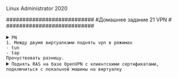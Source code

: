 Linux Administrator 2020

###########################
#Домашнее задание 21 VPN  #
###########################
         
         

<details>
<summary><code>PN
1. Между двумя виртуалками поднять vpn в режимах
- tun
- tap
Прочуствовать разницу.</code></summary>


client и server по умолчанию средствами ансибла, поднимаются в режиме "tap", на tun поменяю в ручную в dev

тут делал как по инструкции из pdf, автоматизировал через ansible, единсвтенное примечание:

ключ "static.key" сперва создал руками командой <code>openvpn --genkey --secret /etc/openvpn/static.key</code> , а потом я его перенес в ансибл и  он тянится из роли ансибла,из каталога /files


тестируем TAP

На сервере запустили <code>iperf3 -c 10.10.10.1 -t 40 -i 5</code>

```
[root@node01 work22_VPN]# vagrant ssh server
Last login: Thu Sep 17 08:36:30 2020 from 10.0.2.2
[vagrant@server ~]$ sudo -i
[root@server ~]# iperf3 -s &
[1] 28170
[root@server ~]# -----------------------------------------------------------
Server listening on 5201
-----------------------------------------------------------

На клиенте запускаем iperf3 -c 10.10.10.1 -t 40 -i 5 и ждем

```
[root@client ~]# iperf3 -c 10.10.10.1 -t 40 -i 5
Connecting to host 10.10.10.1, port 5201
[  4] local 10.10.10.2 port 43992 connected to 10.10.10.1 port 5201
[ ID] Interval           Transfer     Bandwidth       Retr  Cwnd
[  4]   0.00-5.01   sec  24.7 MBytes  41.3 Mbits/sec  229    164 KBytes       
[  4]   5.01-10.00  sec  27.8 MBytes  46.7 Mbits/sec   28    164 KBytes       
[  4]  10.00-15.01  sec  28.7 MBytes  48.1 Mbits/sec   61    148 KBytes       
[  4]  15.01-20.00  sec  26.8 MBytes  44.9 Mbits/sec   38    129 KBytes       
[  4]  20.00-25.00  sec  28.3 MBytes  47.4 Mbits/sec   25    135 KBytes       
[  4]  25.00-30.01  sec  27.8 MBytes  46.6 Mbits/sec   28    159 KBytes       
[  4]  30.01-35.00  sec  28.5 MBytes  47.9 Mbits/sec   23    139 KBytes       
[  4]  35.00-40.00  sec  27.4 MBytes  46.0 Mbits/sec   18    116 KBytes       
- - - - - - - - - - - - - - - - - - - - - - - - -
[ ID] Interval           Transfer     Bandwidth       Retr
[  4]   0.00-40.00  sec   220 MBytes  46.1 Mbits/sec  450             sender
[  4]   0.00-40.00  sec   219 MBytes  45.9 Mbits/sec                  receiver

iperf Done.
[root@client ~]# 


Вывод сервера

```
[root@server ~]# iperf3 -s &
[1] 28170
[root@server ~]# -----------------------------------------------------------
Server listening on 5201
-----------------------------------------------------------
Accepted connection from 10.10.10.2, port 43990
[  5] local 10.10.10.1 port 5201 connected to 10.10.10.2 port 43992
[ ID] Interval           Transfer     Bandwidth
[  5]   0.00-1.00   sec  3.94 MBytes  33.0 Mbits/sec                  
[  5]   1.00-2.00   sec  5.10 MBytes  42.8 Mbits/sec                  
[  5]   2.00-3.00   sec  3.84 MBytes  32.2 Mbits/sec                  
[  5]   3.00-4.01   sec  5.32 MBytes  44.3 Mbits/sec                  
[  5]   4.01-5.01   sec  5.26 MBytes  44.1 Mbits/sec                  
[  5]   5.01-6.00   sec  5.18 MBytes  43.6 Mbits/sec                  
[  5]   6.00-7.00   sec  5.85 MBytes  49.1 Mbits/sec                  
[  5]   7.00-8.01   sec  5.30 MBytes  44.4 Mbits/sec                  
[  5]   8.01-9.00   sec  5.85 MBytes  49.4 Mbits/sec                  
[  5]   9.00-10.00  sec  6.00 MBytes  50.1 Mbits/sec                  
[  5]  10.00-11.00  sec  5.95 MBytes  50.0 Mbits/sec                  
[  5]  11.00-12.00  sec  5.95 MBytes  50.1 Mbits/sec                  
[  5]  12.00-13.00  sec  5.88 MBytes  49.3 Mbits/sec                  
[  5]  13.00-14.00  sec  5.37 MBytes  44.9 Mbits/sec                  
[  5]  14.00-15.00  sec  5.33 MBytes  44.6 Mbits/sec                  
[  5]  15.00-16.00  sec  5.37 MBytes  45.1 Mbits/sec                  
[  5]  16.00-17.01  sec  5.93 MBytes  49.2 Mbits/sec                  
[  5]  17.01-18.01  sec  5.39 MBytes  45.5 Mbits/sec                  
[  5]  18.01-19.00  sec  5.25 MBytes  44.4 Mbits/sec                  
[  5]  19.00-20.01  sec  4.66 MBytes  38.9 Mbits/sec                  
[  5]  20.01-21.00  sec  5.83 MBytes  49.0 Mbits/sec                  
[  5]  21.00-22.00  sec  5.68 MBytes  47.8 Mbits/sec                  
[  5]  22.00-23.00  sec  5.48 MBytes  46.0 Mbits/sec                  
[  5]  23.00-24.00  sec  5.52 MBytes  46.4 Mbits/sec                  
[  5]  24.00-25.01  sec  5.88 MBytes  49.0 Mbits/sec                  
[  5]  25.01-26.01  sec  5.50 MBytes  46.0 Mbits/sec                  
[  5]  26.01-27.01  sec  5.34 MBytes  44.8 Mbits/sec                  
[  5]  27.01-28.00  sec  5.14 MBytes  43.4 Mbits/sec                  
[  5]  28.00-29.00  sec  5.63 MBytes  47.2 Mbits/sec                  
[  5]  29.00-30.01  sec  6.04 MBytes  50.6 Mbits/sec                  
[  5]  30.01-31.01  sec  5.78 MBytes  48.5 Mbits/sec                  
[  5]  31.01-32.00  sec  5.95 MBytes  50.2 Mbits/sec                  
[  5]  32.00-33.00  sec  5.77 MBytes  48.4 Mbits/sec                  
[  5]  33.00-34.00  sec  5.38 MBytes  45.1 Mbits/sec                  
[  5]  34.00-35.00  sec  5.61 MBytes  46.9 Mbits/sec                  
[  5]  35.00-36.00  sec  5.60 MBytes  47.2 Mbits/sec                  
[  5]  36.00-37.00  sec  5.77 MBytes  48.2 Mbits/sec                  
[  5]  37.00-38.01  sec  5.54 MBytes  46.2 Mbits/sec                  
[  5]  38.01-39.01  sec  5.19 MBytes  43.6 Mbits/sec                  
[  5]  39.01-40.00  sec  5.50 MBytes  46.5 Mbits/sec                  
[  5]  40.00-40.04  sec   115 KBytes  27.6 Mbits/sec                  
- - - - - - - - - - - - - - - - - - - - - - - - -
[ ID] Interval           Transfer     Bandwidth
[  5]   0.00-40.04  sec  0.00 Bytes  0.00 bits/sec                  sender
[  5]   0.00-40.04  sec   219 MBytes  45.9 Mbits/sec                  receiver
-----------------------------------------------------------
Server listening on 5201
-----------------------------------------------------------


```

Меняем на TUN  в конфигах server.conf и server.conf(клиент) рестартуем демонов

- systemctl restart openvpn-server@server - сервере

- systemctl restart openvpn-server@server - на клиенте


тесттируем TUN

На сервере

```
[vagrant@server ~]$ sudo -i
[root@server ~]# iperf3 -s &
[1] 1078
[root@server ~]# -----------------------------------------------------------
Server listening on 5201
-----------------------------------------------------------
Accepted connection from 10.10.10.2, port 43994
[  5] local 10.10.10.1 port 5201 connected to 10.10.10.2 port 43996
[ ID] Interval           Transfer     Bandwidth
[  5]   0.00-1.00   sec  4.69 MBytes  39.1 Mbits/sec                  
[  5]   1.00-2.00   sec  5.13 MBytes  43.1 Mbits/sec                  
[  5]   2.00-3.00   sec  4.48 MBytes  37.7 Mbits/sec                  
[  5]   3.00-4.00   sec  5.21 MBytes  43.7 Mbits/sec                  
[  5]   4.00-5.00   sec  5.77 MBytes  48.4 Mbits/sec                  
[  5]   5.00-6.01   sec  6.07 MBytes  50.3 Mbits/sec                  
[  5]   6.01-7.00   sec  5.37 MBytes  45.4 Mbits/sec                  
[  5]   7.00-8.00   sec  5.44 MBytes  45.7 Mbits/sec                  
[  5]   8.00-9.00   sec  5.41 MBytes  45.4 Mbits/sec                  
[  5]   9.00-10.01  sec  5.84 MBytes  48.9 Mbits/sec                  
[  5]  10.01-11.01  sec  5.76 MBytes  48.2 Mbits/sec                  
[  5]  11.01-12.01  sec  6.05 MBytes  50.9 Mbits/sec                  
[  5]  12.01-13.00  sec  5.77 MBytes  48.5 Mbits/sec                  
[  5]  13.00-14.00  sec  5.83 MBytes  49.0 Mbits/sec                  
[  5]  14.00-15.00  sec  5.87 MBytes  49.1 Mbits/sec                  
[  5]  15.00-16.00  sec  5.50 MBytes  46.1 Mbits/sec                  
[  5]  16.00-17.00  sec  4.96 MBytes  41.7 Mbits/sec                  
[  5]  17.00-18.01  sec  5.85 MBytes  48.9 Mbits/sec                  
[  5]  18.01-19.00  sec  5.55 MBytes  46.8 Mbits/sec                  
[  5]  19.00-20.00  sec  5.60 MBytes  46.9 Mbits/sec                  
[  5]  20.00-21.00  sec  5.34 MBytes  44.9 Mbits/sec                  
[  5]  21.00-22.00  sec  5.64 MBytes  47.2 Mbits/sec                  
[  5]  22.00-23.00  sec  5.18 MBytes  43.4 Mbits/sec                  
[  5]  23.00-24.01  sec  6.14 MBytes  51.3 Mbits/sec                  
[  5]  24.01-25.01  sec  5.52 MBytes  46.4 Mbits/sec                  
[  5]  25.01-26.01  sec  5.45 MBytes  45.7 Mbits/sec                  
[  5]  26.01-27.00  sec  5.43 MBytes  45.8 Mbits/sec                  
[  5]  27.00-28.00  sec  5.74 MBytes  48.1 Mbits/sec                  
[  5]  28.00-29.01  sec  5.23 MBytes  43.7 Mbits/sec                  
[  5]  29.01-30.01  sec  5.10 MBytes  42.7 Mbits/sec                  
[  5]  30.01-31.00  sec  5.84 MBytes  49.3 Mbits/sec                  
[  5]  31.00-32.00  sec  5.97 MBytes  50.2 Mbits/sec                  
[  5]  32.00-33.00  sec  5.49 MBytes  46.1 Mbits/sec                  
[  5]  33.00-34.00  sec  5.42 MBytes  45.3 Mbits/sec                  
[  5]  34.00-35.00  sec  5.69 MBytes  47.8 Mbits/sec                  
[  5]  35.00-36.00  sec  5.76 MBytes  48.4 Mbits/sec                  
[  5]  36.00-37.00  sec  5.59 MBytes  46.9 Mbits/sec                  
[  5]  37.00-38.00  sec  5.21 MBytes  43.6 Mbits/sec                  
[  5]  38.00-39.00  sec  5.04 MBytes  42.3 Mbits/sec                  
[  5]  39.00-40.00  sec  5.11 MBytes  42.9 Mbits/sec                  
[  5]  40.00-40.06  sec   283 KBytes  39.2 Mbits/sec                  
- - - - - - - - - - - - - - - - - - - - - - - - -
[ ID] Interval           Transfer     Bandwidth
[  5]   0.00-40.06  sec  0.00 Bytes  0.00 bits/sec                  sender
[  5]   0.00-40.06  sec   220 MBytes  46.1 Mbits/sec                  receiver
-----------------------------------------------------------
Server listening on 5201
-----------------------------------------------------------
```


На клиенте

```
[root@client server]# iperf3 -c 10.10.10.1 -t 40 -i 5
Connecting to host 10.10.10.1, port 5201
[  4] local 10.10.10.2 port 43996 connected to 10.10.10.1 port 5201
[ ID] Interval           Transfer     Bandwidth       Retr  Cwnd
[  4]   0.00-5.00   sec  26.2 MBytes  43.9 Mbits/sec  191    128 KBytes       
[  4]   5.00-10.01  sec  28.5 MBytes  47.8 Mbits/sec    9    155 KBytes       
[  4]  10.01-15.01  sec  29.2 MBytes  49.0 Mbits/sec   38    127 KBytes       
[  4]  15.01-20.00  sec  27.4 MBytes  45.9 Mbits/sec   15    158 KBytes       
[  4]  20.00-25.00  sec  27.9 MBytes  46.8 Mbits/sec   16    178 KBytes       
[  4]  25.00-30.00  sec  27.1 MBytes  45.5 Mbits/sec   64    149 KBytes       
[  4]  30.00-35.00  sec  28.2 MBytes  47.3 Mbits/sec   12    178 KBytes       
[  4]  35.00-40.01  sec  27.0 MBytes  45.2 Mbits/sec   61    140 KBytes       
- - - - - - - - - - - - - - - - - - - - - - - - -
[ ID] Interval           Transfer     Bandwidth       Retr
[  4]   0.00-40.01  sec   221 MBytes  46.4 Mbits/sec  406             sender
[  4]   0.00-40.01  sec   220 MBytes  46.2 Mbits/sec                  receiver

iperf Done.
[root@client server]# 

```






</details>


<details>
<summary><code>Поднять RAS на базе OpenVPN с клиентскими сертификатами, подключиться с локальной машины на виртуалку</code></summary>

Примечание: дополнительно создал еще одну вм и того всего получилось  (3 виртуалки )


```
server - из 1 задания

client - из 1 задания

openvpnsrv - для второго задания

```

Виртуалка openvpn-server будет вм на вагранте с ip: 192.168.10.30 (openvpnsrv)

Клиентом будет выступать моя жезека на CentOS7 с ip: 192.168.1.2 (node01)

OpenVPN сервер поднимается с помощью ансибла он установит необходимый софт и сгенерирует серверные и клиентские сертификаты.

Описание таска

```


```

Описание "server.conf" который будет находится на <code>/etc/openvpn/server/server.conf</code>

```
port 1194
proto tcp
dev tun
ca /etc/openvpn/server/3.0.7/pki/ca.crt
cert /etc/openvpn/server/3.0.7/pki/issued/server.crt
key /etc/openvpn/server/3.0.7/pki/private/server.key
dh /etc/openvpn/server/3.0.7/pki/dh.pem
server 10.10.10.0 255.255.255.0
route 10.10.11.0 255.255.255.0
ifconfig-pool-persist ipp.txt
client-to-client
client-config-dir /etc/openvpn/ccd
keepalive 10 120
comp-lzo
persist-key
persist-tun
status /var/log/openvpn-status.log
log /var/log/openvpn.log
verb 3


```
Важный момент, что бы клиент получил персональный ip, я в  /etc/openvpn/ccd создал файл "client"

файл с названием "client" должен быть аналогичен с названием клиентского сертификата, в данном случаем, он называется тоже "client"

```
ifconfig-push 10.10.11.8 255.255.255.0

```
Клиенту должно быть выдан ip из данного файла "10.10.11.8

Стартуем наш демон openvpn-server <code>systemctl start openvpn-server@server</code>


```
[root@openvpnsrv ccd]# systemctl status openvpn-server@server
● openvpn-server@server.service - OpenVPN service for server
   Loaded: loaded (/usr/lib/systemd/system/openvpn-server@.service; enabled; vendor preset: disabled)
   Active: active (running) since Thu 2020-09-17 07:31:14 UTC; 18min ago
     Docs: man:openvpn(8)
           https://community.openvpn.net/openvpn/wiki/Openvpn24ManPage
           https://community.openvpn.net/openvpn/wiki/HOWTO
 Main PID: 698 (openvpn)
   Status: "Initialization Sequence Completed"
   CGroup: /system.slice/system-openvpn\x2dserver.slice/openvpn-server@server.service
           └─698 /usr/sbin/openvpn --status /run/openvpn-server/status-server.log --status-version 2 --suppress-timestamps --config server.conf

Sep 17 07:31:12 openvpnsrv systemd[1]: Starting OpenVPN service for server...
Sep 17 07:31:14 openvpnsrv systemd[1]: Started OpenVPN service for server.
[root@openvpnsrv ccd]# 

```

Проверяем порт 1194

```
[root@openvpnsrv ccd]# netstat -ntlpa
Active Internet connections (servers and established)
Proto Recv-Q Send-Q Local Address           Foreign Address         State       PID/Program name    
tcp        0      0 0.0.0.0:1194            0.0.0.0:*               LISTEN      698/openvpn         
tcp        0      0 0.0.0.0:111             0.0.0.0:*               LISTEN      355/rpcbind         
tcp        0      0 0.0.0.0:22              0.0.0.0:*               LISTEN      693/sshd            
tcp        0      0 127.0.0.1:25            0.0.0.0:*               LISTEN      944/master          
tcp        0      0 10.0.2.15:22            10.0.2.2:41038          ESTABLISHED 2922/sshd: vagrant  
tcp6       0      0 :::111                  :::*                    LISTEN      355/rpcbind         
tcp6       0      0 :::22                   :::*                    LISTEN      693/sshd            
tcp6       0      0 ::1:25                  :::*                    LISTEN      944/master          
[root@openvpnsrv ccd]# 


```
Проверяем поднялся ли виртуальный интерфейс tun0

```

[root@openvpnsrv ccd]# ifconfig
eth0: flags=4163<UP,BROADCAST,RUNNING,MULTICAST>  mtu 1500
        inet 10.0.2.15  netmask 255.255.255.0  broadcast 10.0.2.255
        inet6 fe80::5054:ff:fe4d:77d3  prefixlen 64  scopeid 0x20<link>
        ether 52:54:00:4d:77:d3  txqueuelen 1000  (Ethernet)
        RX packets 1553  bytes 162256 (158.4 KiB)
        RX errors 0  dropped 0  overruns 0  frame 0
        TX packets 1176  bytes 172296 (168.2 KiB)
        TX errors 0  dropped 0 overruns 0  carrier 0  collisions 0

eth1: flags=4163<UP,BROADCAST,RUNNING,MULTICAST>  mtu 1500
        inet 192.168.10.30  netmask 255.255.255.0  broadcast 192.168.10.255
        inet6 fe80::a00:27ff:fe76:fe60  prefixlen 64  scopeid 0x20<link>
        ether 08:00:27:76:fe:60  txqueuelen 1000  (Ethernet)
        RX packets 0  bytes 0 (0.0 B)
        RX errors 0  dropped 0  overruns 0  frame 0
        TX packets 19  bytes 1462 (1.4 KiB)
        TX errors 0  dropped 0 overruns 0  carrier 0  collisions 0

lo: flags=73<UP,LOOPBACK,RUNNING>  mtu 65536
        inet 127.0.0.1  netmask 255.0.0.0
        inet6 ::1  prefixlen 128  scopeid 0x10<host>
        loop  txqueuelen 1000  (Local Loopback)
        RX packets 0  bytes 0 (0.0 B)
        RX errors 0  dropped 0  overruns 0  frame 0
        TX packets 0  bytes 0 (0.0 B)
        TX errors 0  dropped 0 overruns 0  carrier 0  collisions 0

tun0: flags=4305<UP,POINTOPOINT,RUNNING,NOARP,MULTICAST>  mtu 1500
        inet 10.10.10.1  netmask 255.255.255.255  destination 10.10.10.2
        inet6 fe80::67a9:5651:fb61:cdf7  prefixlen 64  scopeid 0x20<link>
        unspec 00-00-00-00-00-00-00-00-00-00-00-00-00-00-00-00  txqueuelen 100  (UNSPEC)
        RX packets 0  bytes 0 (0.0 B)
        RX errors 0  dropped 0  overruns 0  frame 0
        TX packets 3  bytes 144 (144.0 B)
        TX errors 0  dropped 0 overruns 0  carrier 0  collisions 0

[root@openvpnsrv ccd]# 

```

и роуты

```
[root@openvpnsrv ccd]# ip ro
default via 10.0.2.2 dev eth0 proto dhcp metric 100 
10.0.2.0/24 dev eth0 proto kernel scope link src 10.0.2.15 metric 100 
10.10.10.0/24 via 10.10.10.2 dev tun0 
10.10.10.2 dev tun0 proto kernel scope link src 10.10.10.1 
10.10.11.0/24 via 10.10.10.2 dev tun0 
192.168.10.0/24 dev eth1 proto kernel scope link src 192.168.10.30 metric 101 
[root@openvpnsrv ccd]# 



```
Далее на клиент (node01 - 192.168.1.2) я установил софт openvpn после чего перенес клиентские сертификаты

- ca.crt
- client.crt
- client.key
в каталог </code>/etc/openvpn/client</code>

и там же создал файл "client.conf"

```
dev tun
proto tcp
remote 192.168.10.30 1194
client
resolv-retry infinite
ca ./ca.crt
cert ./client.crt
key ./client.key
persist-key
persist-tun
comp-lzo
verb 3
status /var/log/openvpn-status.log
log /var/log/openvpn.log


```
Запускаем нашего демона <code>systemctl start openvpn-client@client</code>

```
[root@node01 client]# systemctl start openvpn-client@client
[root@node01 client]# systemctl status openvpn-client@client
● openvpn-client@client.service - OpenVPN tunnel for client
   Loaded: loaded (/usr/lib/systemd/system/openvpn-client@.service; disabled; vendor preset: disabled)
   Active: active (running) since Чт 2020-09-17 10:59:26 MSK; 2s ago
     Docs: man:openvpn(8)
           https://community.openvpn.net/openvpn/wiki/Openvpn24ManPage
           https://community.openvpn.net/openvpn/wiki/HOWTO
 Main PID: 5574 (openvpn)
   Status: "Pre-connection initialization successful"
   CGroup: /system.slice/system-openvpn\x2dclient.slice/openvpn-client@client.service
           └─5574 /usr/sbin/openvpn --suppress-timestamps --nobind --config client.conf

сен 17 10:59:26 node01 systemd[1]: Starting OpenVPN tunnel for client...
сен 17 10:59:26 node01 systemd[1]: Started OpenVPN tunnel for client.
[root@node01 client]# 


```
Смотрим  наличие поднятия интерйеса tun

```
[root@node01 client]# ifconfig
eno1: flags=4163<UP,BROADCAST,RUNNING,MULTICAST>  mtu 1500
        inet 192.168.1.2  netmask 255.255.255.0  broadcast 192.168.1.255
        inet6 fe80::2665:9360:4b44:2617  prefixlen 64  scopeid 0x20<link>
        ether 6c:4b:90:0a:29:3c  txqueuelen 1000  (Ethernet)
        RX packets 13801  bytes 2163382 (2.0 MiB)
        RX errors 0  dropped 0  overruns 0  frame 0
        TX packets 7842  bytes 1925610 (1.8 MiB)
        TX errors 0  dropped 0 overruns 0  carrier 0  collisions 0

lo: flags=73<UP,LOOPBACK,RUNNING>  mtu 65536
        inet 127.0.0.1  netmask 255.0.0.0
        inet6 ::1  prefixlen 128  scopeid 0x10<host>
        loop  txqueuelen 1000  (Local Loopback)
        RX packets 2357  bytes 296994 (290.0 KiB)
        RX errors 0  dropped 0  overruns 0  frame 0
        TX packets 2357  bytes 296994 (290.0 KiB)
        TX errors 0  dropped 0 overruns 0  carrier 0  collisions 0

tun0: flags=4305<UP,POINTOPOINT,RUNNING,NOARP,MULTICAST>  mtu 1500
        inet 10.10.11.8  netmask 255.255.255.255  destination 255.255.255.0
        inet6 fe80::8c89:db8b:fd0:fa7e  prefixlen 64  scopeid 0x20<link>
        unspec 00-00-00-00-00-00-00-00-00-00-00-00-00-00-00-00  txqueuelen 100  (UNSPEC)
        RX packets 0  bytes 0 (0.0 B)
        RX errors 0  dropped 0  overruns 0  frame 0
        TX packets 3  bytes 144 (144.0 B)
        TX errors 0  dropped 0 overruns 0  carrier 0  collisions 0

vboxnet6: flags=4163<UP,BROADCAST,RUNNING,MULTICAST>  mtu 1500
        inet 192.168.10.1  netmask 255.255.255.0  broadcast 192.168.10.255
        inet6 fe80::800:27ff:fe00:6  prefixlen 64  scopeid 0x20<link>
        ether 0a:00:27:00:00:06  txqueuelen 1000  (Ethernet)
        RX packets 0  bytes 0 (0.0 B)
        RX errors 0  dropped 0  overruns 0  frame 0
        TX packets 28  bytes 2160 (2.1 KiB)
        TX errors 0  dropped 0 overruns 0  carrier 0  collisions 0

wlp2s0: flags=4099<UP,BROADCAST,MULTICAST>  mtu 1500
        ether 06:42:4d:f5:90:ba  txqueuelen 1000  (Ethernet)
        RX packets 0  bytes 0 (0.0 B)
        RX errors 0  dropped 0  overruns 0  frame 0
        TX packets 0  bytes 0 (0.0 B)
        TX errors 0  dropped 0 overruns 0  carrier 0  collisions 0

[root@node01 client]# 



```
Видим что поучили на "10.10.11.8"

ну и роуты 

```
root@node01 client]# ip ro
default via 192.168.1.1 dev eno1 proto dhcp metric 100 
10.10.10.1 via 255.255.255.0 dev tun0 
192.168.1.0/24 dev eno1 proto kernel scope link src 192.168.1.2 metric 100 
192.168.10.0/24 dev vboxnet6 proto kernel scope link src 192.168.10.1 
255.255.255.0 dev tun0 proto kernel scope link src 10.10.11.8 
[root@node01 client]# 


```

Проверка порта 1194 на предмет "ESTABLISHED"

```
[root@node01 client]# netstat -ntlpa
Active Internet connections (servers and established)
Proto Recv-Q Send-Q Local Address           Foreign Address         State       PID/Program name    
tcp        0      0 127.0.0.1:2222          0.0.0.0:*               LISTEN      4146/VBoxHeadless   
tcp        0      0 0.0.0.0:22              0.0.0.0:*               LISTEN      1074/sshd           
tcp        0      0 127.0.0.1:25            0.0.0.0:*               LISTEN      1489/master         
tcp        0      0 192.168.1.2:22          185.9.84.50:59116       ESTABLISHED 4903/sshd: root@pts 
tcp        0      0 192.168.1.2:22          185.9.84.50:58931       ESTABLISHED 1612/sshd: root@pts 
tcp        0      0 127.0.0.1:2222          127.0.0.1:41038         ESTABLISHED 4146/VBoxHeadless   
tcp        0      0 192.168.10.1:45658      192.168.10.30:1194      ESTABLISHED 5574/openvpn        
tcp        0      0 127.0.0.1:41038         127.0.0.1:2222          ESTABLISHED 5135/ssh            
tcp        0    196 192.168.1.2:22          185.9.84.50:58977       ESTABLISHED 1683/sshd: root@pts 
tcp6       0      0 :::22                   :::*                    LISTEN      1074/sshd           
tcp6       0      0 ::1:25                  :::*                    LISTEN      1489/master         
tcp6       0      0 :::9090                 :::*                    LISTEN      1/systemd           
[root@node01 client]# 
```


А теперь пинг с клиента на сервер, все работает

```
[root@node01 client]# ping -c 4 10.10.10.1
PING 10.10.10.1 (10.10.10.1) 56(84) bytes of data.
64 bytes from 10.10.10.1: icmp_seq=1 ttl=64 time=2.60 ms
64 bytes from 10.10.10.1: icmp_seq=2 ttl=64 time=2.27 ms
64 bytes from 10.10.10.1: icmp_seq=3 ttl=64 time=2.22 ms
64 bytes from 10.10.10.1: icmp_seq=4 ttl=64 time=2.29 ms

--- 10.10.10.1 ping statistics ---
4 packets transmitted, 4 received, 0% packet loss, time 3004ms
rtt min/avg/max/mdev = 2.229/2.349/2.606/0.153 ms
[root@node01 client]# 



```

</details>

